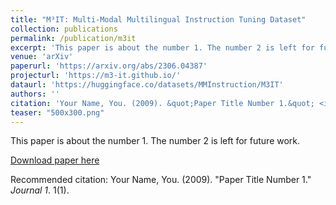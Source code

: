```yaml
---
title: "M³IT: Multi-Modal Multilingual Instruction Tuning Dataset"
collection: publications
permalink: /publication/m3it
excerpt: 'This paper is about the number 1. The number 2 is left for future work.'
venue: 'arXiv'
paperurl: 'https://arxiv.org/abs/2306.04387'
projecturl: 'https://m3-it.github.io/'
dataurl: 'https://huggingface.co/datasets/MMInstruction/M3IT'
authors: ''
citation: 'Your Name, You. (2009). &quot;Paper Title Number 1.&quot; <i>Journal 1</i>. 1(1).'
teaser: "500x300.png"
---
```

This paper is about the number 1. The number 2 is left for future work.

[Download paper here](http://academicpages.github.io/files/paper1.pdf)

Recommended citation: Your Name, You. (2009). "Paper Title Number 1." <i>Journal 1</i>. 1(1).